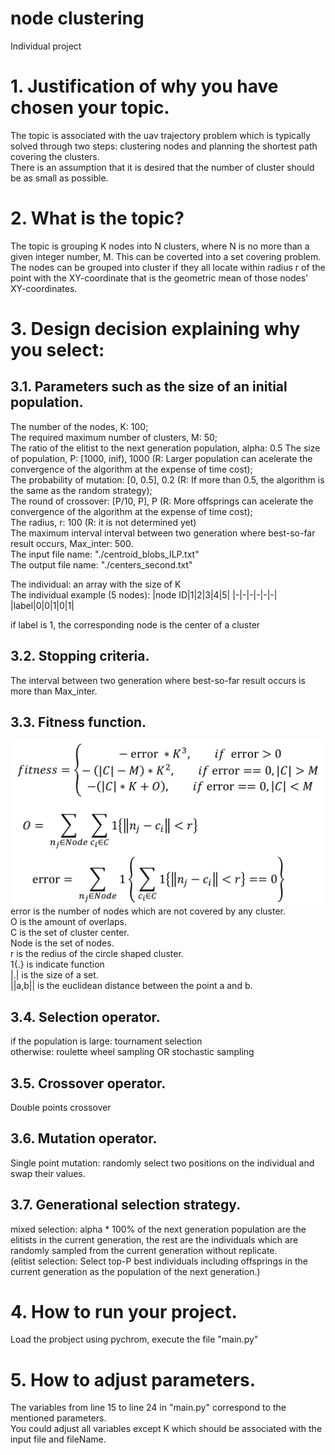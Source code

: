 # node clustering
Individual project

# 1. Justification of why you have chosen your topic.
The topic is associated with the uav trajectory problem which is typically solved through two steps: clustering nodes and planning the shortest path covering the clusters.  
There is an assumption that it is desired that the number of cluster should be as small as possible.
# 2. What is the topic?
The topic is grouping K nodes into N clusters, where N is no more than a given integer number, M. This can be coverted into a set covering problem.  
The nodes can be grouped into cluster if they all locate within radius r of the point with the XY-coordinate that is the geometric mean of those nodes' XY-coordinates.  
# 3. Design decision explaining why you select:
## 3.1. Parameters such as the size of an initial population.

The number of the nodes, K: 100;  
The required maximum number of clusters, M: 50;  
The ratio of the elitist to the next generation population, alpha: 0.5
The size of population, P: [1000, inif), 1000 (R: Larger population can acelerate the convergence of the algorithm at the expense of time cost);  
The probability of mutation: [0, 0.5], 0.2 (R: If more than 0.5, the algorithm is the same as the random strategy);  
The round of crossover: [P/10, P], P (R: More offsprings can acelerate the convergence of the algorithm at the expense of time cost);  
The radius, r: 100 (R: it is not determined yet)  
The maximum interval interval between two generation where best-so-far result occurs, Max_inter: 500.  
The input file name: "./centroid_blobs_ILP.txt"  
The output file name: "./centers_second.txt" 

The individual: an array with the size of K  
The individual example (5 nodes):
|node ID|1|2|3|4|5|
|-|-|-|-|-|-|
|label|0|0|1|0|1|  

if label is 1, the corresponding node is the center of a cluster
## 3.2. Stopping criteria.
The interval between two generation where best-so-far result occurs is more than Max_inter.
## 3.3. Fitness function.
![image](https://github.com/MRMRMRMAY/Advanced-Software-Analysis-202102/blob/main/fitness2.png)
error is the number of nodes which are not covered by any cluster.  
O is the amount of overlaps.  
C is the set of cluster center.  
Node is the set of nodes.  
r is the redius of the circle shaped cluster.  
1{.} is indicate function  
|.| is the size of a set.  
||a,b|| is the euclidean distance between the point a and b.
## 3.4. Selection operator.
if the population is large: tournament selection  
otherwise: roulette wheel sampling OR stochastic sampling  
## 3.5. Crossover operator.
Double points crossover  
## 3.6. Mutation operator.
Single point mutation: randomly select two positions on the individual and swap their values.  
## 3.7. Generational selection strategy.
mixed selection: alpha * 100% of the next generation population are the elitists in the current generation, the rest are the individuals which are randomly sampled from the current generation without replicate.  
(elitist selection: Select top-P best individuals including offsprings in the current generation as the population of the next generation.)  
# 4. How to run your project.
Load the probject using pychrom, execute the file "main.py"
# 5. How to adjust parameters.
The variables from line 15 to line 24 in "main.py" correspond to the mentioned parameters.  
You could adjust all variables except K which should be associated with the input file and fileName.  
